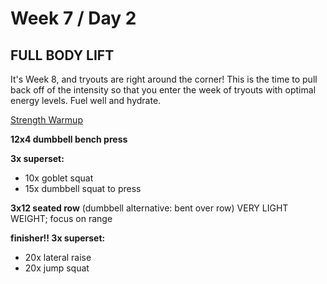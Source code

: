# Week 7 / Day 2

## FULL BODY LIFT

It's Week 8, and tryouts are right around the corner! This is the time to pull back off of the intensity so that you enter the week of tryouts with optimal energy levels. Fuel well and hydrate.

[Strength Warmup](./strength_warmup.md)

**12x4 dumbbell bench press**

**3x superset:**
- 10x goblet squat
- 15x dumbbell squat to press

**3x12 seated row** (dumbbell alternative: bent over row) VERY LIGHT WEIGHT; focus on range

**finisher!! 3x superset:**
- 20x lateral raise
- 20x jump squat
